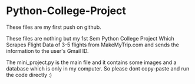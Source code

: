 # Python-College-Project
These files are my first push on github.

These files are nothing but my 1st Sem Python College Project Which Scrapes Flight Data of 3-5 flights from MakeMyTrip.com and sends the information to the user's Gmail ID.

The mini_project.py is the main file and it contains some images and a database which is only in my computer. So please dont copy-paste and run the code directly :)
